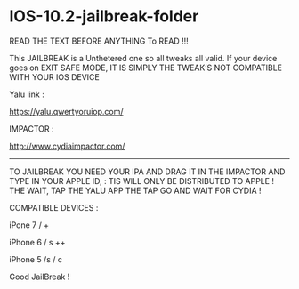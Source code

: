 # IOS-10.2-jailbreak-folder
READ THE TEXT BEFORE ANYTHING
To READ !!!

This JAILBREAK is a Unthetered one so all tweaks all valid. If your device goes on EXIT SAFE MODE, IT IS SIMPLY THE TWEAK’S NOT COMPATIBLE WITH YOUR IOS DEVICE

Yalu link : 

https://yalu.qwertyoruiop.com/


IMPACTOR :

http://www.cydiaimpactor.com/



_________________________________
 TO JAILBREAK YOU NEED YOUR IPA AND DRAG IT IN THE IMPACTOR AND TYPE IN  YOUR APPLE ID, : TIS WILL ONLY BE DISTRIBUTED TO APPLE ! THE WAIT, TAP THE YALU APP THE TAP GO AND WAIT FOR CYDIA !

COMPATIBLE DEVICES :

iPone 7 / +

iPhone 6 / s ++

iPhone 5 /s / c 


Good JailBreak !
